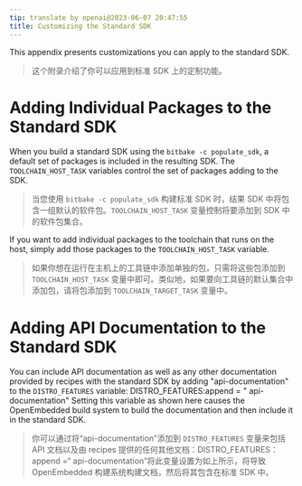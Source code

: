 ```yaml
---
tip: translate by openai@2023-06-07 20:47:55
title: Customizing the Standard SDK
---
```

This appendix presents customizations you can apply to the standard SDK.

> 这个附录介绍了你可以应用到标准 SDK 上的定制功能。

# Adding Individual Packages to the Standard SDK

When you build a standard SDK using the `bitbake -c populate_sdk`, a default set of packages is included in the resulting SDK. The `TOOLCHAIN_HOST_TASK` variables control the set of packages adding to the SDK.

> 当您使用 `bitbake -c populate_sdk` 构建标准 SDK 时，结果 SDK 中将包含一组默认的软件包。`TOOLCHAIN_HOST_TASK` 变量控制将要添加到 SDK 中的软件包集合。

If you want to add individual packages to the toolchain that runs on the host, simply add those packages to the `TOOLCHAIN_HOST_TASK` variable.

> 如果你想在运行在主机上的工具链中添加单独的包，只需将这些包添加到 `TOOLCHAIN_HOST_TASK` 变量中即可。类似地，如果要向工具链的默认集合中添加包，请将包添加到 `TOOLCHAIN_TARGET_TASK` 变量中。

# Adding API Documentation to the Standard SDK

You can include API documentation as well as any other documentation provided by recipes with the standard SDK by adding \"api-documentation\" to the `DISTRO_FEATURES` variable: DISTRO_FEATURES:append = \" api-documentation\" Setting this variable as shown here causes the OpenEmbedded build system to build the documentation and then include it in the standard SDK.

> 你可以通过将“api-documentation”添加到 `DISTRO_FEATURES` 变量来包括 API 文档以及由 recipes 提供的任何其他文档：DISTRO_FEATURES：append =“ api-documentation”将此变量设置为如上所示，将导致 OpenEmbedded 构建系统构建文档，然后将其包含在标准 SDK 中。

